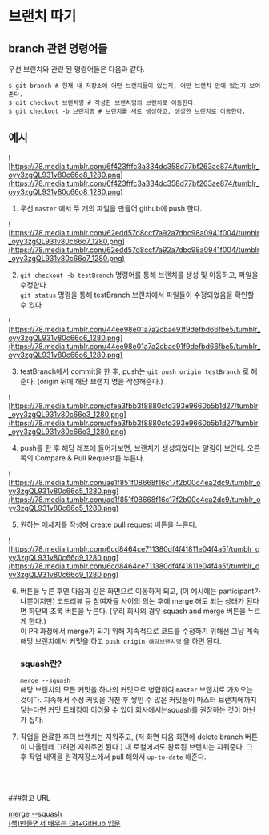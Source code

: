 # 브랜치 따기

## branch 관련 명령어들

우선 브랜치와 관련 된 명령어들은 다음과 같다.

```shell
$ git branch # 현재 내 저장소에 어떤 브랜치들이 있는지, 어떤 브랜치 안에 있는지 보여준다.
$ git checkout 브랜치명 # 작성한 브랜치명의 브랜치로 이동한다.
$ git checkout -b 브랜치명 # 브랜치를 새로 생성하고, 생성한 브랜치로 이동한다.
```



## 예시

![https://78.media.tumblr.com/6f423fffc3a334dc358d77bf263ae874/tumblr_oyy3zgQL931v80c66o8_1280.png](https://78.media.tumblr.com/6f423fffc3a334dc358d77bf263ae874/tumblr_oyy3zgQL931v80c66o8_1280.png)

1. 우선 `master` 에서 두 개의 파일을 만들어 github에 push 한다.



![https://78.media.tumblr.com/62edd57d8ccf7a92a7dbc98a0941f004/tumblr_oyy3zgQL931v80c66o7_1280.png](https://78.media.tumblr.com/62edd57d8ccf7a92a7dbc98a0941f004/tumblr_oyy3zgQL931v80c66o7_1280.png)

2. `git checkout -b testBranch` 명령어를 통해 브랜치를 생성 및 이동하고, 파일을 수정한다.<br>`git status` 명령을 통해 testBranch 브랜치에서 파일들이 수정되었음을 확인할 수 있다.

![https://78.media.tumblr.com/44ee98e01a7a2cbae91f9defbd66fbe5/tumblr_oyy3zgQL931v80c66o6_1280.png](https://78.media.tumblr.com/44ee98e01a7a2cbae91f9defbd66fbe5/tumblr_oyy3zgQL931v80c66o6_1280.png)

3. testBranch에서 commit을 한 후, push는 `git push origin testBranch` 로 해준다. (origin 뒤에 해당 브랜치 명을 작성해준다.)

![https://78.media.tumblr.com/dfea3fbb3f8880cfd393e9660b5b1d27/tumblr_oyy3zgQL931v80c66o3_1280.png](https://78.media.tumblr.com/dfea3fbb3f8880cfd393e9660b5b1d27/tumblr_oyy3zgQL931v80c66o3_1280.png)

4. push를 한 후 해당 레포에 들어가보면, 브랜치가 생성되었다는 알림이 보인다. 오른쪽의 Compare & Pull Request를 누른다.

![https://78.media.tumblr.com/ae1f851f08668f16c17f2b00c4ea2dc9/tumblr_oyy3zgQL931v80c66o5_1280.png](https://78.media.tumblr.com/ae1f851f08668f16c17f2b00c4ea2dc9/tumblr_oyy3zgQL931v80c66o5_1280.png)

5. 원하는 메세지를 작성해 create pull request 버튼을 누른다.



![https://78.media.tumblr.com/6cd8464ce711380df4f41811e04f4a5f/tumblr_oyy3zgQL931v80c66o9_1280.png](https://78.media.tumblr.com/6cd8464ce711380df4f41811e04f4a5f/tumblr_oyy3zgQL931v80c66o9_1280.png)

6. 버튼을 누른 후엔 다음과 같은 화면으로 이동하게 되고, (이 예시에는 participant가 나뿐이지만) 코드리뷰 등 참여자들 사이의 의논 후에 merge 해도 되는 상태가 된다면 하단의 초록 버튼을 누른다. (우리 회사의 경우 squash and merge 버튼을 누르게 한다.) <br>이 PR 과정에서 merge가 되기 위해 지속적으로 코드를 수정하기 위해선 그냥 계속 해당 브랜치에서 커밋을 하고 `push origin 해당브랜치명` 을 하면 된다. 

   ### squash란?

   `merge --squash` <br>해당 브랜치의 모든 커밋을 하나의 커밋으로 병합하여 `master` 브랜치로 가져오는 것이다. 지속해서 수정 커밋을 거친 후 쌓인 수 많은 커밋들이 마스터 브랜치에까지 닿는다면 커밋 트래킹이 어려울 수 있어 회사에서는squash를 권장하는 것이 아닌가 싶다.



7. 작업을 완료한 후의 브랜치는 지워주고,  (저 화면 다음 화면에 delete branch 버튼이 나올텐데 그려면 지워주면 된다.) 내 로컬에서도 완료된 브랜치는 지워준다. 그 후 작업 내역을 원격저장소에서 pull 해와서 `up-to-date` 해준다.

<br><br>

###참고 URL

[merge --squash](https://backlog.com/git-tutorial/kr/stepup/stepup7_7.html)<br>[(책)만들면서 배우는 Git+GitHub 입문](http://www.yes24.com/24/Goods/19684104?pid=123482&cosemkid=nc14913581731573759&n_media=27758&n_query=%EB%A7%8C%EB%93%A4%EB%A9%B4%EC%84%9C%EB%B0%B0%EC%9A%B0%EB%8A%94GITGITHUB%EC%9E%85%EB%AC%B8&n_rank=1&n_ad_group=grp-a001-01-000000000434715&n_ad=nad-a001-01-000000021380870&n_keyword_id=nkw-a001-01-000000065682981&n_keyword=%EB%A7%8C%EB%93%A4%EB%A9%B4%EC%84%9C%EB%B0%B0%EC%9A%B0%EB%8A%94GITGITHUB%EC%9E%85%EB%AC%B8&n_campaign_type=1)